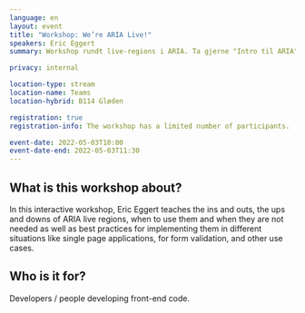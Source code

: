 ```yaml
---
language: en
layout: event
title: "Workshop: We’re ARIA Live!"
speakers: Eric Eggert
summary: Workshop rundt live-regions i ARIA. Ta gjerne "Intro til ARIA" først hvis du ønsker å få maks utbytte av workshopen.

privacy: internal

location-type: stream
location-name: Teams
location-hybrid: B114 Gløden

registration: true
registration-info: The workshop has a limited number of participants.  NAV employees can <a href="https://forms.office.com/r/Ey2MuGXNA8?lang=nb-NO">register via Forms</a>.

event-date: 2022-05-03T10:00
event-date-end: 2022-05-03T11:30
---
```


## What is this workshop about?
In this interactive workshop, Eric Eggert teaches the ins and outs, the ups and downs of ARIA live regions, when to use them and when they are not needed as well as best practices for implementing them in different situations like single page applications, for form validation, and other use cases.

## Who is it for?
Developers / people developing front-end code.